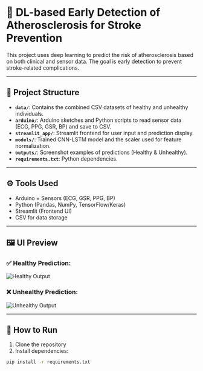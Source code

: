 # 🧠 DL-based Early Detection of Atherosclerosis for Stroke Prevention

This project uses deep learning to predict the risk of atherosclerosis based on both clinical and sensor data. The goal is early detection to prevent stroke-related complications.

---

## 📂 Project Structure

- **`data/`**: Contains the combined CSV datasets of healthy and unhealthy individuals.
- **`arduino/`**: Arduino sketches and Python scripts to read sensor data (ECG, PPG, GSR, BP) and save to CSV.
- **`streamlit_app/`**: Streamlit frontend for user input and prediction display.
- **`models/`**: Trained CNN-LSTM model and the scaler used for feature normalization.
- **`outputs/`**: Screenshot examples of predictions (Healthy & Unhealthy).
- **`requirements.txt`**: Python dependencies.

---

## ⚙️ Tools Used

- Arduino + Sensors (ECG, GSR, PPG, BP)
- Python (Pandas, NumPy, TensorFlow/Keras)
- Streamlit (Frontend UI)
- CSV for data storage

---

## 🖼️ UI Preview

### ✅ Healthy Prediction:
![Healthy Output](outputs/prediction_healthy.png)

### ❌ Unhealthy Prediction:
![Unhealthy Output](outputs/prediction_unhealthy.png)

---

## 🚀 How to Run

1. Clone the repository
2. Install dependencies:

```bash
pip install -r requirements.txt
